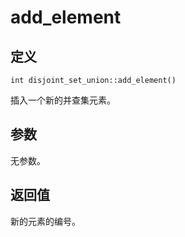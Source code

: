 # add_element
## 定义
`int disjoint_set_union::add_element()`

插入一个新的并查集元素。

## 参数
无参数。

## 返回值
新的元素的编号。